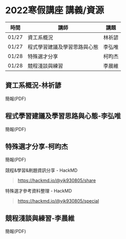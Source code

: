# 2022寒假講座 講義/資源

| 時間 | 講師| 講題 |
|---------|---------|----------|
|01/27|資工系概況|林祈諺|
|01/27|程式學習建議及學習思路與心態|李弘唯|
|01/28|特殊選才分享|柯昀杰|
|01/28|競程淺談與練習|李晨維|

## 資工系概況-林祈諺
簡報(PDF)
>

## 程式學習建議及學習思路與心態-李弘唯
簡報(PDF)
>

## 特殊選才分享-柯昀杰
簡報(PDF)
>

競程&學習&刷題資訊分享 - HackMD
>https://hackmd.io/@yjk930805/share

特殊選才參考資料整理 - HackMD
>https://hackmd.io/@yjk930805/special

## 競程淺談與練習-李晨維
簡報(PDF)
>
